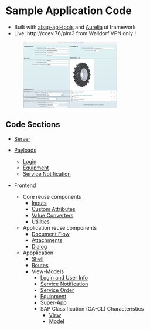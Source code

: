# Sample Application Code

- Built with [abap-api-tools](https://github.com/SAP/fundamental-tools) and [Aurelia](https://aurelia.io/) ui framework
- Live: http://coevi76/plm3 from Walldorf VPN only !

<a href="http://coevi76/plm3" style="margin-left: 3rem">
  <img src="assets/Equipment.jpg" alt="Fundamental Library App" width="256"/>
</a>

## Code Sections

- [Server](server/serve.py)

- [Payloads](http-payloads)

  - [Login](http-payloads/login)
  - [Equipment](http-payloads/equipment)
  - [Service Notification](http-payloads/service_notification)

- Frontend

  - Core reuse components
    - [Inputs](client/src/resources/elements/inputs)
    - [Custom Attributes](client/src/resources/attributes)
    - [Value Converters](client/src/resources/value-converters)
    - [Utilities](client/src/resources/utils)
  - Application reuse components
    - [Document Flow](client/src/reuse/docflow)
    - [Attachments](client/src/reuse/attachments)
    - [Dialog](client/src/reuse/dialog)
  - Appplication
    - [Shell](client/src/plm/shell)
    - [Routes](client/src/plm/app.js)
    - View-Models
      - [Login and User Info](client/src/login)
      - [Service Notification](client/src/plm/service-notification)
      - [Service Order](client/src/plm/service-order)
      - [Equipment](client/src/plm/equipment)
      - [Super-App](client/src/plm/super-app)
      - SAP Classification (CA-CL) Characteristics
        - [View](client/src/plm/equipment/view.html#L124)
        - [Model](client/src/plm/equipment/model.js#L86)
